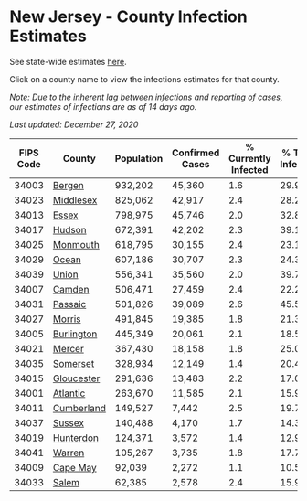 # New Jersey - County Infection Estimates

See state-wide estimates [here](/infections/us-nj).

Click on a county name to view the infections estimates for that county.

*Note: Due to the inherent lag between infections and reporting of cases, our estimates of infections are as of 14 days ago.*

*Last updated: December 27, 2020*

|   FIPS Code |                   County |   Population |   Confirmed Cases |   % Currently Infected |   % Total Infected |
|-------------|--------------------------|--------------|-------------------|------------------------|--------------------|
|       34003 |         [Bergen](bergen) |      932,202 |            45,360 |                    1.6 |               29.9 |
|       34023 |   [Middlesex](middlesex) |      825,062 |            42,917 |                    2.4 |               28.2 |
|       34013 |           [Essex](essex) |      798,975 |            45,746 |                    2.0 |               32.8 |
|       34017 |         [Hudson](hudson) |      672,391 |            42,202 |                    2.3 |               39.1 |
|       34025 |     [Monmouth](monmouth) |      618,795 |            30,155 |                    2.4 |               23.1 |
|       34029 |           [Ocean](ocean) |      607,186 |            30,707 |                    2.3 |               24.3 |
|       34039 |           [Union](union) |      556,341 |            35,560 |                    2.0 |               39.7 |
|       34007 |         [Camden](camden) |      506,471 |            27,459 |                    2.4 |               22.2 |
|       34031 |       [Passaic](passaic) |      501,826 |            39,089 |                    2.6 |               45.5 |
|       34027 |         [Morris](morris) |      491,845 |            19,385 |                    1.8 |               21.3 |
|       34005 | [Burlington](burlington) |      445,349 |            20,061 |                    2.1 |               18.5 |
|       34021 |         [Mercer](mercer) |      367,430 |            18,158 |                    1.8 |               25.0 |
|       34035 |     [Somerset](somerset) |      328,934 |            12,149 |                    1.4 |               20.4 |
|       34015 | [Gloucester](gloucester) |      291,636 |            13,483 |                    2.2 |               17.0 |
|       34001 |     [Atlantic](atlantic) |      263,670 |            11,585 |                    2.1 |               15.9 |
|       34011 | [Cumberland](cumberland) |      149,527 |             7,442 |                    2.5 |               19.7 |
|       34037 |         [Sussex](sussex) |      140,488 |             4,170 |                    1.7 |               14.3 |
|       34019 |   [Hunterdon](hunterdon) |      124,371 |             3,572 |                    1.4 |               12.9 |
|       34041 |         [Warren](warren) |      105,267 |             3,735 |                    1.8 |               17.7 |
|       34009 |     [Cape May](cape-may) |       92,039 |             2,272 |                    1.1 |               10.5 |
|       34033 |           [Salem](salem) |       62,385 |             2,578 |                    2.4 |               15.9 |